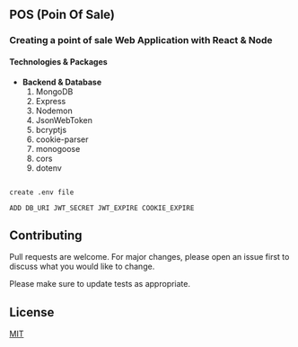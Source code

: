 ## POS (Poin Of Sale)

### **Creating a point of sale Web Application with React & Node**

#### Technologies & Packages

- **Backend & Database**
  1. MongoDB
  2. Express
  3. Nodemon
  4. JsonWebToken
  5. bcryptjs
  6. cookie-parser
  7. monogoose
  8. cors
  9. dotenv

```npm install & npm run dev

create .env file

ADD DB_URI JWT_SECRET JWT_EXPIRE COOKIE_EXPIRE
```

## Contributing

Pull requests are welcome. For major changes, please open an issue first to discuss what you would like to change.

Please make sure to update tests as appropriate.

## License

[MIT](https://choosealicense.com/licenses/mit/)
